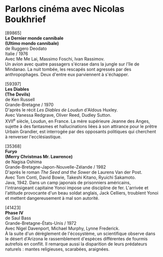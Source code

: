 # Parlons cinéma avec Nicolas Boukhrief

[89865]  
**Le Dernier monde cannibale**  
**(Ultimo mondo cannibale)**  
de Ruggero Deodato  
Italie / 1976  
Avec Me Me Lai, Massimo Foschi, Ivan Rassimov.  
Un avion avec quatre passagers s'écrase dans la jungle sur l'île de Mindanao. La nuit tombée, les rescapés sont agressés par des anthropophages. Deux d'entre eux parviennent à s'échapper.

[59397]  
**Les Diables**  
**(The Devils)**  
de Ken Russell  
Grande-Bretagne / 1970  
D'après le récit _Les Diables de Loudun_ d'Aldous Huxley.  
Avec Vanessa Redgrave, Oliver Reed, Dudley Sutton.  
XVII<sup>e</sup> siècle, Loudun, en France. La mère supérieure Jeanne des Anges, sujette à des fantasmes et hallucinations liées à son attirance pour le prêtre Urbain Grandier, est interrogée par des opposants politiques qui cherchent à renverser l'ecclésiastique.

[35368]  
**Furyo**  
**(Merry Christmas Mr. Lawrence)**  
de Nagisa Oshima  
Grande-Bretagne-Japon-Nouvelle-Zélande / 1982  
D'après le roman _The Seed and the Sower_ de Laurens Van der Post.  
Avec Tom Conti, David Bowie, Takeshi Kitano, Ryuichi Sakamoto.  
Java, 1942. Dans un camp japonais de prisonniers américains, l'intransigeant capitaine Yonoi impose une discipline de fer. L'arrivée et l'attitude provocante d'un beau soldat anglais, Jack Celliers, troublent Yonoi et mettent dangereusement à mal son autorité.

[41423]  
**Phase IV**  
de Saul Bass  
Grande-Bretagne-États-Unis / 1972  
Avec Nigel Davenport, Michael Murphy, Lynne Frederick.  
À la suite d'un dérèglement de l'écosystème, un scientifique observe dans le désert d'Arizona le rassemblement d'espèces différentes de fourmis autrefois en conflit. Il remarque aussi la disparition de leurs prédateurs naturels : mantes religieuses, scarabées, araignées.

